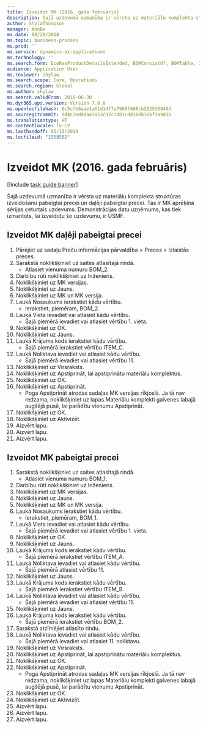 ```yaml
---
title: Izveidot MK (2016. gada februāris)
description: Šajā uzdevumā uzmanība ir vērsta uz materiālu komplekta struktūras izveidošanu pabeigtai precei un daļēji pabeigtai precei.
author: ShylaThompson
manager: AnnBe
ms.date: 08/29/2018
ms.topic: business-process
ms.prod: ''
ms.service: dynamics-ax-applications
ms.technology: ''
ms.search.form: EcoResProductDetailsExtended, BOMConsistOf, BOMTable, InventLocationIdLookup
audience: Application User
ms.reviewer: shylaw
ms.search.scope: Core, Operations
ms.search.region: Global
ms.author: shylaw
ms.search.validFrom: 2016-06-30
ms.dyn365.ops.version: Version 7.0.0
ms.openlocfilehash: 6c5cfb8aae1a61d14f7a7969f688cb282530840d
ms.sourcegitcommit: 9d4c7edd0ae2053c37c7d81cdd180b16bf3a9d3b
ms.translationtype: HT
ms.contentlocale: lv-LV
ms.lasthandoff: 05/15/2019
ms.locfileid: "1568562"
---
```

# <a name="create-boms-february-2016"></a>Izveidot MK (2016. gada februāris)

[!include [task guide banner](../../includes/task-guide-banner.md)]

Šajā uzdevumā uzmanība ir vērsta uz materiālu komplekta struktūras izveidošanu pabeigtai precei un daļēji pabeigtai precei. Tas ir MK aprēķina sērijas ceturtais uzdevums. Demonstrācijas datu uzņēmums, kas tiek izmantots, lai izveidotu šo uzdevumu, ir USMF.


## <a name="create-bom-for-a-semi-finished-product"></a>Izveidot MK daļēji pabeigtai precei
1. Pārejiet uz sadaļu Preču informācijas pārvaldība > Preces > Izlaistās preces.
2. Sarakstā noklikšķiniet uz saites atlasītajā rindā.
    * Atlasiet vienuma numuru BOM_2.  
3. Darbību rūtī noklikšķiniet uz Inženieris.
4. Noklikšķiniet uz MK versijas.
5. Noklikšķiniet uz Jauns.
6. Noklikšķiniet uz MK un MK versija.
7. Laukā Nosaukums ierakstiet kādu vērtību.
    * Ierakstiet, piemēram, BOM_2.  
8. Laukā Vieta ievadiet vai atlasiet kādu vērtību.
    * Šajā piemērā ievadiet vai atlasiet vērtību 1. vieta.  
9. Noklikšķiniet uz OK.
10. Noklikšķiniet uz Jauns.
11. Laukā Krājuma kods ierakstiet kādu vērtību.
    * Šajā piemērā ierakstiet vērtību ITEM_C.  
12. Laukā Noliktava ievadiet vai atlasiet kādu vērtību.
    * Šajā piemērā ievadiet vai atlasiet vērtību 11.  
13. Noklikšķiniet uz Virsraksts.
14. Noklikšķiniet uz Apstiprināt, lai apstiprinātu materiālu komplektus.
15. Noklikšķiniet uz OK.
16. Noklikšķiniet uz Apstiprināt.
    * Poga Apstiprināt atrodas sadaļas MK versijas rīkjoslā. Ja tā nav redzama, noklikšķiniet uz lapas Materiālu komplekti galvenes labajā augšējā pusē, lai parādītu vienumu Apstiprināt.  
17. Noklikšķiniet uz OK.
18. Noklikšķiniet uz Aktivizēt.
19. Aizvērt lapu.
20. Aizvērt lapu.
21. Aizvērt lapu.

## <a name="create-bom-for-a-finished-product"></a>Izveidot MK pabeigtai precei
1. Sarakstā noklikšķiniet uz saites atlasītajā rindā.
    * Atlasiet vienuma numuru BOM_1.  
2. Darbību rūtī noklikšķiniet uz Inženieris.
3. Noklikšķiniet uz MK versijas.
4. Noklikšķiniet uz Jauns.
5. Noklikšķiniet uz MK un MK versija.
6. Laukā Nosaukums ierakstiet kādu vērtību.
    * Ierakstiet, piemēram, BOM_1.  
7. Laukā Vieta ievadiet vai atlasiet kādu vērtību.
    * Šajā piemērā ievadiet vai atlasiet vērtību 1. vieta.  
8. Noklikšķiniet uz OK.
9. Noklikšķiniet uz Jauns.
10. Laukā Krājuma kods ierakstiet kādu vērtību.
    * Šajā piemērā ierakstiet vērtību ITEM_A.  
11. Laukā Noliktava ievadiet vai atlasiet kādu vērtību.
    * Šajā piemērā atlasiet vērtību 11.  
12. Noklikšķiniet uz Jauns.
13. Laukā Krājuma kods ierakstiet kādu vērtību.
    * Šajā piemērā ierakstiet vērtību ITEM_B.  
14. Laukā Noliktava ievadiet vai atlasiet kādu vērtību.
    * Šajā piemērā ievadiet vai atlasiet vērtību 11.  
15. Noklikšķiniet uz Jauns.
16. Laukā Krājuma kods ierakstiet kādu vērtību.
    * Šajā piemērā ierakstiet vērtību BOM_2.  
17. Sarakstā atzīmējiet atlasīto rindu.
18. Laukā Noliktava ievadiet vai atlasiet kādu vērtību.
    * Šajā piemērā ievadiet vai atlasiet 11. noliktavu.  
19. Noklikšķiniet uz Virsraksts.
20. Noklikšķiniet uz Apstiprināt, lai apstiprinātu materiālu komplektus.
21. Noklikšķiniet uz OK.
22. Noklikšķiniet uz Apstiprināt.
    * Poga Apstiprināt atrodas sadaļas MK versijas rīkjoslā. Ja tā nav redzama, noklikšķiniet uz lapas Materiālu komplekti galvenes labajā augšējā pusē, lai parādītu vienumu Apstiprināt.  
23. Noklikšķiniet uz OK.
24. Noklikšķiniet uz Aktivizēt.
25. Aizvērt lapu.
26. Aizvērt lapu.
27. Aizvērt lapu.

